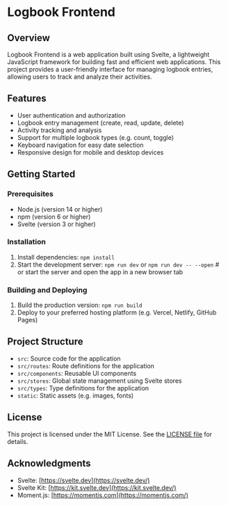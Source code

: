# Logbook Frontend

## Overview

Logbook Frontend is a web application built using Svelte, a lightweight JavaScript framework for building fast and efficient web applications. This project provides a user-friendly interface for managing logbook entries, allowing users to track and analyze their activities.

## Features

-   User authentication and authorization
-   Logbook entry management (create, read, update, delete)
-   Activity tracking and analysis
-   Support for multiple logbook types (e.g. count, toggle)
-   Keyboard navigation for easy date selection
-   Responsive design for mobile and desktop devices

## Getting Started

### Prerequisites

-   Node.js (version 14 or higher)
-   npm (version 6 or higher)
-   Svelte (version 3 or higher)

### Installation

1.  Install dependencies:  `npm install`
3.  Start the development server:  `npm run dev` or `npm run dev -- --open` # or start the server and open the app in a new browser tab

### Building and Deploying

1.  Build the production version:  `npm run build`
2.  Deploy to your preferred hosting platform (e.g. Vercel, Netlify, GitHub Pages)

## Project Structure

-   `src`: Source code for the application
-   `src/routes`: Route definitions for the application
-   `src/components`: Reusable UI components
-   `src/stores`: Global state management using Svelte stores
-   `src/types`: Type definitions for the application
-   `static`: Static assets (e.g. images, fonts)

## License

This project is licensed under the MIT License. See the  [LICENSE file](https://file+.vscode-resource.vscode-cdn.net/c%3A/Users/h3ll-lpt/.vscode/extensions/codeium.codeium-1.42.7/dist/LICENSE)  for details.

## Acknowledgments

-   Svelte:  [https://svelte.dev](https://svelte.dev/)
-   Svelte Kit:  [https://kit.svelte.dev](https://kit.svelte.dev/)
-   Moment.js:  [https://momentjs.com](https://momentjs.com/)
